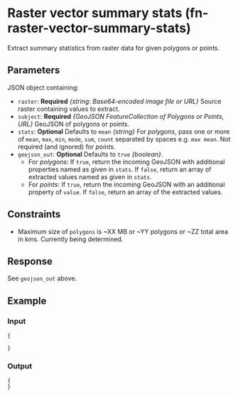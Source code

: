 # Raster vector summary stats (fn-raster-vector-summary-stats)

Extract summary statistics from raster data for given polygons or points.

## Parameters

JSON object containing:

- `raster`: **Required** _{string: Base64-encoded image file or URL}_ Source raster containing values to extract.
- `subject`: **Required** _{GeoJSON FeatureCollection of Polygons or Points, URL}_ GeoJSON of polygons or points.
- `stats`: **Optional** Defaults to `mean` _{string}_ For _polygons_, pass one or more of `mean`, `max`, `min`, `mode`, `sum`, `count` separated by spaces e.g. `max mean`. Not required (and ignored) for _points_.
- `geojson_out`: **Optional** Defaults to `true` _{boolean}_. 
  - For _polygons_: If `true`, return the incoming GeoJSON with additional properties named as given in `stats`. If `false`, return an array of extracted values named as given in `stats`.
  - For _points_: If `true`, return the incoming GeoJSON with an additional property of `value`. If `false`, return an array of the extracted values.

## Constraints

- Maximum size of `polygons` is ~XX MB or ~YY polygons or ~ZZ total area in kms. Currently being determined.

## Response

See `geojson_out` above.

## Example

### Input

```
{
  
}
```

### Output

```
{
}
```

